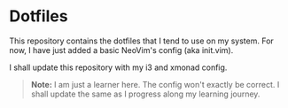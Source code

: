 # Dotfiles

This repository contains the dotfiles that I tend to use on my system.
For now, I have just added a basic NeoVim's config (aka init.vim).

I shall update this repository with my i3 and xmonad config.

> **Note:**
> I am just a learner here. The config won't exactly be correct.
> I shall update the same as I progress along my learning journey.
